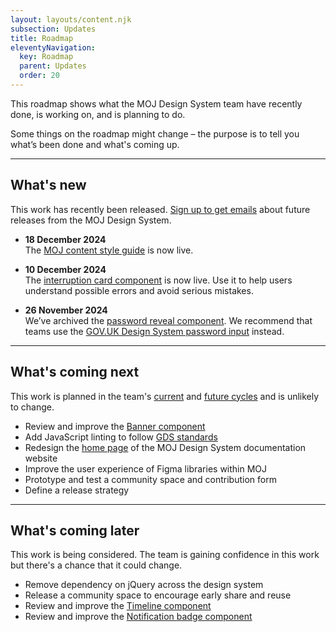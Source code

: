 ```yaml
---
layout: layouts/content.njk
subsection: Updates
title: Roadmap
eleventyNavigation:
  key: Roadmap
  parent: Updates
  order: 20
---
```


This roadmap shows what the MOJ Design System team have recently done, is working on, and is planning to do.

Some things on the roadmap might change – the purpose is to tell you what’s been done and what's coming up.

<hr>

## What's new

This work has recently been released. [Sign up to get emails](https://docs.google.com/forms/d/1i7rinQINSjdQ6w_SChXqxQFTttPMgfcSfPamq8YRnP8/viewform) about future releases from the MOJ Design System.

- **18 December 2024**  
  The [MOJ content style guide](/content-standards/style-guide/) is now live.

- **10 December 2024**  
  The [interruption card component](/components/interruption-card/) is now live. Use it to help users understand possible errors and avoid serious mistakes.

- **26 November 2024**  
  We’ve archived the [password reveal component](/archive/password-reveal/). We recommend that teams use the [GOV.UK Design System password input](https://design-system.service.gov.uk/components/password-input/) instead.

<hr>

## What's coming next

This work is planned in the team's [current](https://github.com/orgs/ministryofjustice/projects/92) and [future cycles](https://github.com/orgs/ministryofjustice/projects/92/views/1) and is unlikely to change.

- Review and improve the [Banner component](/components/banner/)
- Add JavaScript linting to follow [GDS standards](https://gds-way.digital.cabinet-office.gov.uk/manuals/programming-languages/js.html#linting)
- Redesign the [home page](/) of the MOJ Design System documentation website
- Improve the user experience of Figma libraries within MOJ
- Prototype and test a community space and contribution form
- Define a release strategy

<hr>

## What's coming later

This work is being considered. The team is gaining confidence in this work but there's a chance that it could change.

- Remove dependency on jQuery across the design system
- Release a community space to encourage early share and reuse
- Review and improve the [Timeline component](/components/timeline/)
- Review and improve the [Notification badge component](/components/notification-badge/)
